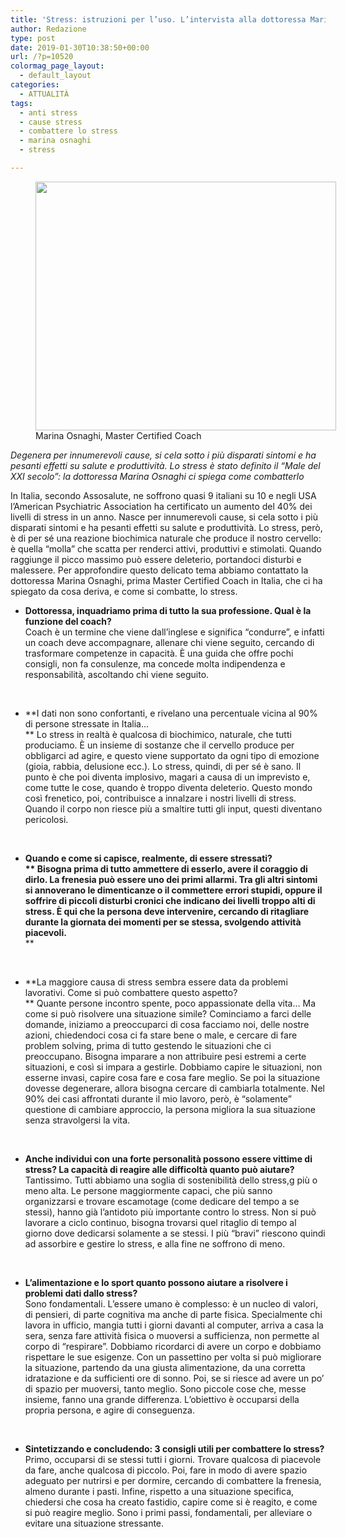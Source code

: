 ```yaml
---
title: 'Stress: istruzioni per l’uso. L’intervista alla dottoressa Marina Osnaghi'
author: Redazione
type: post
date: 2019-01-30T10:38:50+00:00
url: /?p=10520
colormag_page_layout:
  - default_layout
categories:
  - ATTUALITÀ
tags:
  - anti stress
  - cause stress
  - combattere lo stress
  - marina osnaghi
  - stress

---
```

<figure id="attachment_10524" aria-describedby="caption-attachment-10524" style="width: 481px" class="wp-caption alignleft"><img decoding="async" loading="lazy" class="wp-image-10524 " src="https://progressonline.it/wp-content/uploads/2019/01/Marina-Osnaghi-HD-1024x846.png" alt="" width="481" height="398" /><figcaption id="caption-attachment-10524" class="wp-caption-text">Marina Osnaghi, Master Certified Coach</figcaption></figure>

_Degenera per innumerevoli cause, si cela sotto i più disparati sintomi e ha pesanti effetti su salute e produttività. Lo stress è stato definito il “Male del XXI secolo”: la dottoressa Marina Osnaghi ci spiega come combatterlo_

In Italia, secondo Assosalute, ne soffrono quasi 9 italiani su 10 e negli USA l&#8217;American Psychiatric Association ha certificato un aumento del 40% dei livelli di stress in un anno. Nasce per innumerevoli cause, si cela sotto i più disparati sintomi e ha pesanti effetti su salute e produttività. Lo stress, però, è di per sé una reazione biochimica naturale che produce il nostro cervello: è quella “molla” che scatta per renderci attivi, produttivi e stimolati. Quando raggiunge il picco massimo può essere deleterio, portandoci disturbi e malessere. Per approfondire questo delicato tema abbiamo contattato la dottoressa Marina Osnaghi, prima Master Certified Coach in Italia, che ci ha spiegato da cosa deriva, e come si combatte, lo stress.

  * **Dottoressa, inquadriamo prima di tutto la sua professione. Qual è la funzione del coach?**  
    Coach è un termine che viene dall’inglese e significa “condurre”, e infatti un coach deve accompagnare, allenare chi viene seguito, cercando di trasformare competenze in capacità. È una guida che offre pochi consigli, non fa consulenze, ma concede molta indipendenza e responsabilità, ascoltando chi viene seguito.

&nbsp;

  * **I dati non sono confortanti, e rivelano una percentuale vicina al 90% di persone stressate in Italia&#8230;  
** Lo stress in realtà è qualcosa di biochimico, naturale, che tutti produciamo. È un insieme di sostanze che il cervello produce per obbligarci ad agire, e questo viene supportato da ogni tipo di emozione (gioia, rabbia, delusione ecc.). Lo stress, quindi, di per sé è sano. Il punto è che poi diventa implosivo, magari a causa di un imprevisto e, come tutte le cose, quando è troppo diventa deleterio. Questo mondo così frenetico, poi, contribuisce a innalzare i nostri livelli di stress. Quando il corpo non riesce più a smaltire tutti gli input, questi diventano pericolosi.

&nbsp;

  * **Quando e come si capisce, realmente, di essere stressati?  
** Bisogna prima di tutto ammettere di esserlo, avere il coraggio di dirlo. La frenesia può essere uno dei primi allarmi. Tra gli altri sintomi si annoverano le dimenticanze o il commettere errori stupidi, oppure il soffrire di piccoli disturbi cronici che indicano dei livelli troppo alti di stress. È qui che la persona deve intervenire, cercando di ritagliare durante la giornata dei momenti per se stessa, svolgendo attività piacevoli.**  
** 

&nbsp;

  * **La maggiore causa di stress sembra essere data da problemi lavorativi. Come si può combattere questo aspetto?  
** Quante persone incontro spente, poco appassionate della vita&#8230; Ma come si può risolvere una situazione simile? Cominciamo a farci delle domande, iniziamo a preoccuparci di cosa facciamo noi, delle nostre azioni, chiedendoci cosa ci fa stare bene o male, e cercare di fare problem solving, prima di tutto gestendo le situazioni che ci preoccupano. Bisogna imparare a non attribuire pesi estremi a certe situazioni, e così si impara a gestirle. Dobbiamo capire le situazioni, non esserne invasi, capire cosa fare e cosa fare meglio. Se poi la situazione dovesse degenerare, allora bisogna cercare di cambiarla totalmente. Nel 90% dei casi affrontati durante il mio lavoro, però, è “solamente” questione di cambiare approccio, la persona migliora la sua situazione senza stravolgersi la vita.

&nbsp;

  * **Anche individui con una forte personalità possono essere vittime di stress? La capacità di reagire alle difficoltà quanto può aiutare?**  
    Tantissimo. Tutti abbiamo una soglia di sostenibilità dello stress,g più o meno alta. Le persone maggiormente capaci, che più sanno organizzarsi e trovare escamotage (come dedicare del tempo a se stessi), hanno già l’antidoto più importante contro lo stress. Non si può lavorare a ciclo continuo, bisogna trovarsi quel ritaglio di tempo al giorno dove dedicarsi solamente a se stessi. I più “bravi” riescono quindi ad assorbire e gestire lo stress, e alla fine ne soffrono di meno.

&nbsp;

  * **L’alimentazione e lo sport quanto possono aiutare a risolvere i problemi dati dallo stress?**  
    Sono fondamentali. L’essere umano è complesso: è un nucleo di valori, di pensieri, di parte cognitiva ma anche di parte fisica. Specialmente chi lavora in ufficio, mangia tutti i giorni davanti al computer, arriva a casa la sera, senza fare attività fisica o muoversi a sufficienza, non permette al corpo di “respirare”. Dobbiamo ricordarci di avere un corpo e dobbiamo rispettare le sue esigenze. Con un passettino per volta si può migliorare la situazione, partendo da una giusta alimentazione, da una corretta idratazione e da sufficienti ore di sonno. Poi, se si riesce ad avere un po’ di spazio per muoversi, tanto meglio. Sono piccole cose che, messe insieme, fanno una grande differenza. L’obiettivo è occuparsi della propria persona, e agire di conseguenza.

&nbsp;

  * **Sintetizzando e concludendo: 3 consigli utili per combattere lo stress?**  
    Primo, occuparsi di se stessi tutti i giorni. Trovare qualcosa di piacevole da fare, anche qualcosa di piccolo. Poi, fare in modo di avere spazio adeguato per nutrirsi e per dormire, cercando di combattere la frenesia, almeno durante i pasti. Infine, rispetto a una situazione specifica, chiedersi che cosa ha creato fastidio, capire come si è reagito, e come si può reagire meglio. Sono i primi passi, fondamentali, per alleviare o evitare una situazione stressante.